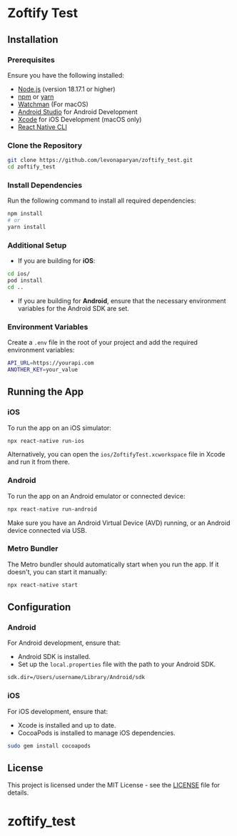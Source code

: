 
# Zoftify Test

## Installation

### Prerequisites

Ensure you have the following installed:

- [Node.js](https://nodejs.org/en/) (version 18.17.1 or higher)
- [npm](https://www.npmjs.com/) or [yarn](https://yarnpkg.com/)
- [Watchman](https://facebook.github.io/watchman/) (For macOS)
- [Android Studio](https://developer.android.com/studio) for Android Development
- [Xcode](https://developer.apple.com/xcode/) for iOS Development (macOS only)
- [React Native CLI](https://reactnative.dev/docs/environment-setup)

### Clone the Repository

```bash
git clone https://github.com/levonaparyan/zoftify_test.git
cd zoftify_test
```

### Install Dependencies

Run the following command to install all required dependencies:

```bash
npm install
# or
yarn install
```

### Additional Setup

- If you are building for **iOS**:

```bash
cd ios/
pod install
cd ..
```

- If you are building for **Android**, ensure that the necessary environment variables for the Android SDK are set.

### Environment Variables

Create a `.env` file in the root of your project and add the required environment variables:

```bash
API_URL=https://yourapi.com
ANOTHER_KEY=your_value
```

## Running the App

### iOS

To run the app on an iOS simulator:

```bash
npx react-native run-ios
```

Alternatively, you can open the `ios/ZoftifyTest.xcworkspace` file in Xcode and run it from there.

### Android

To run the app on an Android emulator or connected device:

```bash
npx react-native run-android
```

Make sure you have an Android Virtual Device (AVD) running, or an Android device connected via USB.

### Metro Bundler

The Metro bundler should automatically start when you run the app. If it doesn't, you can start it manually:

```bash
npx react-native start
```

## Configuration

### Android

For Android development, ensure that:

- Android SDK is installed.
- Set up the `local.properties` file with the path to your Android SDK.

```bash
sdk.dir=/Users/username/Library/Android/sdk
```

### iOS

For iOS development, ensure that:

- Xcode is installed and up to date.
- CocoaPods is installed to manage iOS dependencies.

```bash
sudo gem install cocoapods
```

## License

This project is licensed under the MIT License - see the [LICENSE](LICENSE) file for details.
# zoftify_test
